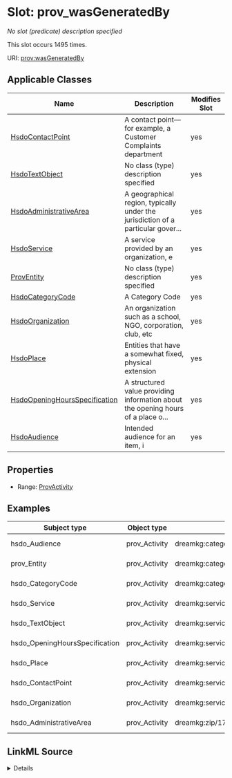 

# Slot: prov_wasGeneratedBy


_No slot (predicate) description specified_






This slot occurs 1495 times.


URI: [prov:wasGeneratedBy](http://www.w3.org/ns/prov#wasGeneratedBy)



<!-- no inheritance hierarchy -->





## Applicable Classes

| Name | Description | Modifies Slot |
| --- | --- | --- |
| [HsdoContactPoint](../classes/HsdoContactPoint.md) | A contact point&#x2014;for example, a Customer Complaints department |  yes  |
| [HsdoTextObject](../classes/HsdoTextObject.md) | No class (type) description specified |  yes  |
| [HsdoAdministrativeArea](../classes/HsdoAdministrativeArea.md) | A geographical region, typically under the jurisdiction of a particular gover... |  yes  |
| [HsdoService](../classes/HsdoService.md) | A service provided by an organization, e |  yes  |
| [ProvEntity](../classes/ProvEntity.md) | No class (type) description specified |  yes  |
| [HsdoCategoryCode](../classes/HsdoCategoryCode.md) | A Category Code |  yes  |
| [HsdoOrganization](../classes/HsdoOrganization.md) | An organization such as a school, NGO, corporation, club, etc |  yes  |
| [HsdoPlace](../classes/HsdoPlace.md) | Entities that have a somewhat fixed, physical extension |  yes  |
| [HsdoOpeningHoursSpecification](../classes/HsdoOpeningHoursSpecification.md) | A structured value providing information about the opening hours of a place o... |  yes  |
| [HsdoAudience](../classes/HsdoAudience.md) | Intended audience for an item, i |  yes  |







## Properties

* Range: [ProvActivity](../classes/ProvActivity.md)






## Examples

| Subject type | Object type | Example subject | Example object | Occurrences |
| --- | --- | --- | --- | --- |
| hsdo_Audience | prov_Activity | dreamkg:category/audience/AbuseOrNeglectSurvivors | dreamkg:process/run/ontop-CM | 81 |
| prov_Entity | prov_Activity | dreamkg:category/audience/AbuseOrNeglectSurvivors | dreamkg:process/run/ontop-CM | 1495 |
| hsdo_CategoryCode | prov_Activity | dreamkg:category/availability/Available | dreamkg:process/run/ontop-CM | 157 |
| hsdo_Service | prov_Activity | dreamkg:service/4542572480692224 | dreamkg:process/run/ontop-CM | 87 |
| hsdo_TextObject | prov_Activity | dreamkg:service/desc/4542572480692224 | dreamkg:process/run/ontop-CM | 87 |
| hsdo_OpeningHoursSpecification | prov_Activity | dreamkg:service/hours/friday/4542572480692224 | dreamkg:process/run/ontop-CM | 609 |
| hsdo_Place | prov_Activity | dreamkg:service/location/4542572480692224 | dreamkg:process/run/ontop-CM | 87 |
| hsdo_ContactPoint | prov_Activity | dreamkg:service/phone/4542572480692224 | dreamkg:process/run/ontop-CM | 87 |
| hsdo_Organization | prov_Activity | dreamkg:service/provider/4542572480692224 | dreamkg:process/run/ontop-CM | 87 |
| hsdo_AdministrativeArea | prov_Activity | dreamkg:zip/17602 | dreamkg:process/run/ontop-CM | 39 |




## LinkML Source

<details>

```yaml
name: prov_wasGeneratedBy
annotations:
  count:
    tag: count
    value: 1495
description: No slot (predicate) description specified
examples:
- object:
    example_object: dreamkg:process/run/ontop-CM
    example_object_type: prov_Activity
    example_predicate: prov:wasGeneratedBy
    example_subject: dreamkg:category/audience/AbuseOrNeglectSurvivors
    example_subject_type: hsdo_Audience
- object:
    example_object: dreamkg:process/run/ontop-CM
    example_object_type: prov_Activity
    example_predicate: prov:wasGeneratedBy
    example_subject: dreamkg:category/audience/AbuseOrNeglectSurvivors
    example_subject_type: prov_Entity
- object:
    example_object: dreamkg:process/run/ontop-CM
    example_object_type: prov_Activity
    example_predicate: prov:wasGeneratedBy
    example_subject: dreamkg:category/availability/Available
    example_subject_type: hsdo_CategoryCode
- object:
    example_object: dreamkg:process/run/ontop-CM
    example_object_type: prov_Activity
    example_predicate: prov:wasGeneratedBy
    example_subject: dreamkg:service/4542572480692224
    example_subject_type: hsdo_Service
- object:
    example_object: dreamkg:process/run/ontop-CM
    example_object_type: prov_Activity
    example_predicate: prov:wasGeneratedBy
    example_subject: dreamkg:service/desc/4542572480692224
    example_subject_type: hsdo_TextObject
- object:
    example_object: dreamkg:process/run/ontop-CM
    example_object_type: prov_Activity
    example_predicate: prov:wasGeneratedBy
    example_subject: dreamkg:service/hours/friday/4542572480692224
    example_subject_type: hsdo_OpeningHoursSpecification
- object:
    example_object: dreamkg:process/run/ontop-CM
    example_object_type: prov_Activity
    example_predicate: prov:wasGeneratedBy
    example_subject: dreamkg:service/location/4542572480692224
    example_subject_type: hsdo_Place
- object:
    example_object: dreamkg:process/run/ontop-CM
    example_object_type: prov_Activity
    example_predicate: prov:wasGeneratedBy
    example_subject: dreamkg:service/phone/4542572480692224
    example_subject_type: hsdo_ContactPoint
- object:
    example_object: dreamkg:process/run/ontop-CM
    example_object_type: prov_Activity
    example_predicate: prov:wasGeneratedBy
    example_subject: dreamkg:service/provider/4542572480692224
    example_subject_type: hsdo_Organization
- object:
    example_object: dreamkg:process/run/ontop-CM
    example_object_type: prov_Activity
    example_predicate: prov:wasGeneratedBy
    example_subject: dreamkg:zip/17602
    example_subject_type: hsdo_AdministrativeArea
from_schema: dream-kg
rank: 1000
slot_uri: prov:wasGeneratedBy
alias: prov_wasGeneratedBy
domain_of:
- hsdo_AdministrativeArea
- hsdo_Audience
- hsdo_CategoryCode
- hsdo_ContactPoint
- hsdo_OpeningHoursSpecification
- hsdo_Organization
- hsdo_Place
- hsdo_Service
- hsdo_TextObject
- prov_Entity
range: prov_Activity

```
</details>